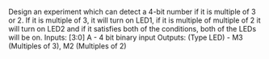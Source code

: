 Design an experiment which can detect a 4-bit number if it is multiple of 3 or 2. If it is multiple of 3, it will turn on LED1, if it is multiple of multiple of 2 it will turn on LED2 and if it satisfies both of the conditions, both of the LEDs will be on. 
Inputs: [3:0] A - 4 bit binary input
Outputs: (Type LED) - M3 (Multiples of 3), M2 (Multiples of 2)
